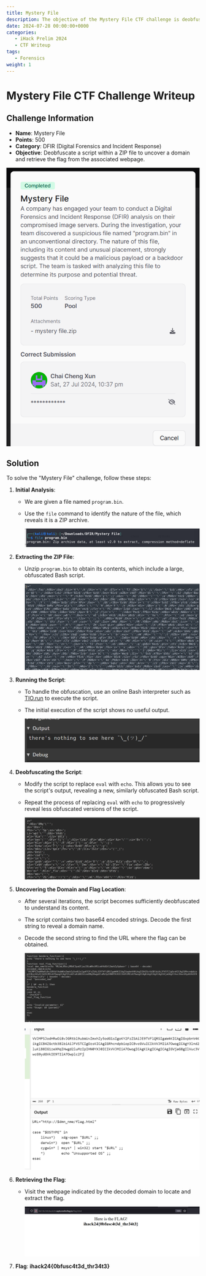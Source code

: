 ```yaml
---
title: Mystery File
description: The objective of the Mystery File CTF challenge is deobfuscate a script within a ZIP file to uncover a domain and retrieve the flag from the associated webpage.
date: 2024-07-28 00:00:00+0000
categories:
   - iHack Prelim 2024
   - CTF Writeup
tags:
   - Forensics
weight: 1     
---
```

# Mystery File CTF Challenge Writeup

## Challenge Information
- **Name**: Mystery File
- **Points**: 500
- **Category**: DFIR (Digital Forensics and Incident Response)
- **Objective**: Deobfuscate a script within a ZIP file to uncover a domain and retrieve the flag from the associated webpage.

![Challenge](challenge.png)

## Solution
To solve the "Mystery File" challenge, follow these steps:

1. **Initial Analysis**:
   - We are given a file named `program.bin`.
   - Use the `file` command to identify the nature of the file, which reveals it is a ZIP archive.


      ![Zip File](<found zip file.png>)

2. **Extracting the ZIP File**:
   - Unzip `program.bin` to obtain its contents, which include a large, obfuscated Bash script.


      ![Obfuscated](<obfsucataed 1.png>)

3. **Running the Script**:
   - To handle the obfuscation, use an online Bash interpreter such as [TIO.run](https://tio.run/#bash) to execute the script.
   - The initial execution of the script shows no useful output.


      ![Nothing to see](<nothing to see here.png>)

4. **Deobfuscating the Script**:
   - Modify the script to replace `eval` with `echo`. This allows you to see the script's output, revealing a new, similarly obfuscated Bash script.
   - Repeat the process of replacing `eval` with `echo` to progressively reveal less obfuscated versions of the script.


      ![Less Obfuscated](<less obfuscated.png>)

5. **Uncovering the Domain and Flag Location**:
   - After several iterations, the script becomes sufficiently deobfuscated to understand its content.
   - The script contains two base64 encoded strings. Decode the first string to reveal a domain name.
   - Decode the second string to find the URL where the flag can be obtained.


      ![Beef](beef.png)


      ![Link](<flag link.png>)

6. **Retrieving the Flag**:
   - Visit the webpage indicated by the decoded domain to locate and extract the flag.


      ![Flag](flag.png)

7. **Flag**: **ihack24{0bfusc4t3d_thr34t3}**
